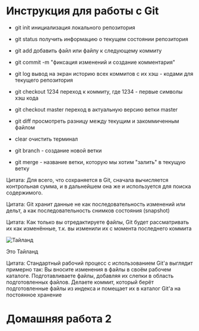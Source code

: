 # Инструкция для работы с Git

* git init инициализация локального репозитория
* git status получить информацию о текущем состоянии репозитория
* git  add добавить файл или файлу к следующему коммиту
* git commit -m "фиксация изменений и создание комментария"
* git log вывод на экран историю всех коммитов с их хэш - кодами для текущего репозитория
* git checkout 1234 переход к коммиту, где 1234 - первые символы хэш кода
* git checkout master переход в актуальную версию ветки master
* git diff просмотреть разницу между текущим и закоммиченным файлом

* clear очистить терминал

* git branch - создание новой ветки

* git merge - название ветки, которую мы хотим "залить" в текущую ветку

Цитата: Для всего, что сохраняется в Git, сначала вычисляется контрольная сумма, и в дальнейшем она же и используется для поиска содержимого.

Цитата: Git хранит данные не как последовательность изменений или дельт, а как последовательность снимков состояния (snapshot)

Цитата: Как только вы отредактируете файлы, Git будет рассматривать их как изменённые, т.к. вы изменили их с момента последнего коммита

![Тайланд](Thailand_KoLan.jpg)

Это Тайланд

Цитата: Стандартный рабочий процесс с использованием Git'а выглядит примерно так:
Вы вносите изменения в файлы в своём рабочем каталоге.
Подготавливаете файлы, добавляя их слепки в область подготовленных файлов.
Делаете коммит, который берёт подготовленные файлы из индекса и помещает их в каталог Git'а на постоянное хранение

# Домашняя работа 2
